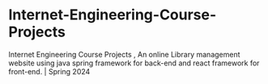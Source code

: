 # Internet-Engineering-Course-Projects
Internet Engineering Course Projects , An online Library management website using java spring framework for back-end and react framework for front-end. | Spring 2024
